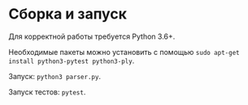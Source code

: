 # Cборка и запуск
Для корректной работы требуется Python 3.6+.

Необходимые пакеты можно установить с помощью `sudo apt-get install python3-pytest python3-ply`.

Запуск: `python3 parser.py`.

Запуск тестов: `pytest`.
